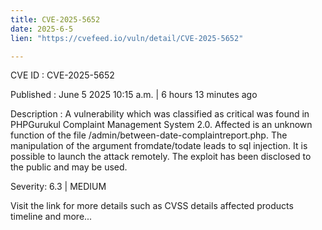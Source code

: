 ```yaml
---
title: CVE-2025-5652
date: 2025-6-5
lien: "https://cvefeed.io/vuln/detail/CVE-2025-5652"

---
```


CVE ID : CVE-2025-5652

Published :  June 5
2025
10:15 a.m. | 6 hours
13 minutes ago

Description : A vulnerability
which was classified as critical
was found in PHPGurukul Complaint Management System 2.0. Affected is an unknown function of the file /admin/between-date-complaintreport.php. The manipulation of the argument fromdate/todate leads to sql injection. It is possible to launch the attack remotely. The exploit has been disclosed to the public and may be used.

Severity: 6.3 | MEDIUM

Visit the link for more details
such as CVSS details
affected products
timeline
and more...
